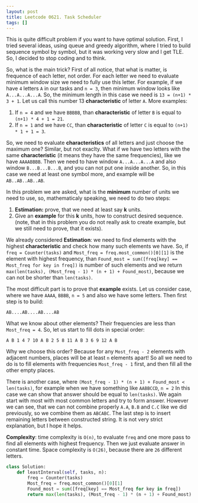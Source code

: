 ```yaml
---
layout: post
title: Leetcode 0621. Task Scheduler
tags: []
---
```


This is quite difficult problem if you want to have optimal solution. First, I tried several ideas, using queue and greedy algorithm, where I tried to build sequence symbol by symbol, but it was working very slow and I get TLE. So, I decided to stop coding and to think. 

So, what is the main trick? First of all notice, that what is matter, is frequence of each letter, not order.
 For each letter we need to evaluate minimum window size we need to fully use this letter. For example, if we have `4` letters `A` in our tasks and `n = 3`, then minimum window looks like `A...A...A...A`. So, the minimum length in this case we need is `13 = (n+1) * 3 + 1`. Let us call this number 13 **characteristic** of letter `A`. More examples:
1. If `n = 4` and we have `BBBBB`, than **characteristic** of letter `B` is equal to `(n+1) * 4 + 1 = 21`.
2. If `n = 1` and we have `CC`, than **characteristic** of letter `C` is equal to `(n+1) * 1 + 1 = 3`.

So, we need to evaluate **characteristics** of all letters and just choose the maximum one? Similar, but not exaclty. What if we have two letters with the same **characteristic** (it means they have the same frequencies), like we have `AAAABBBB`. Then we need to have window `A...A...A...A` and also window `B...B...B...B`, and you can not put one inside another. So, in this case we need at least one symbol more, and example will be `AB..AB..AB..AB`.

In this problem we are asked, what is the **minimum** number of units we need to use, so, mathematicaly speaking, we need to do two steps:

1. **Estimation:** prove, that we need at least say **k** units.
2. Give an **example** for this **k** units, how to construct desired sequence. (note, that in this problem you do not really ask to create example, but we still need to prove, that it exists).

We already considered **Estimation**: we need to find elements with the highest **characteristic** and check how many such elements we have. So, if `freq = Counter(tasks)` and `Most_freq = freq.most_common()[0][1]` is the element with highest frequency, than `Found_most = sum([freq[key] == Most_freq for key in freq])` is number of such elements and we return `max(len(tasks), (Most_freq - 1) * (n + 1) + Found_most)`, because we can not be shorter than `len(tasks)`.

The most difficult part is to prove that **example** exists. Let us consider case, where we have `AAAA`, `BBBB`, `n = 5` and also we have some letters. Then first step is to build:

`AB....AB....AB....AB`

What we know about other elements? Their frequencies are less than `Most_freq = 4`. So, let us start to fill dots in special order:

`A B 1 4 7 10 A B 2 5 8 11 A B 3 6 9 12 A B`

Why we choose this order? Because for any `Most_freq - 2` elements with adjacent numbers, places will be at least `n` elements apart! So all we need to do is to fill elements with frequencies `Most_freq - 1` first, and then fill all the other empty places.

There is another case, where `(Most_freq - 1) * (n + 1) + Found_most < len(tasks)`, for example when we have something like `AABBCCD`, `n = 2` In this case we can show that answer should be equal to `len(tasks)`. We again start with most with most common letters and try to form answer. However we can see, that we can not combine properly `A.A`, `B.B` and `C.C` like we did previously, so we combine them as `ABCABC`. The last step is to insert remaining letters between constructed string. It is not very strict explanation, but I hope it helps. 

**Complexity**: time complexity is `O(n)`, to evaluate `freq` and one more pass to find all elements with highest frequency. Then we just evaluate answer in constant time. Space complexity is `O(26)`, because there are `26` different letters.

```python
class Solution:
    def leastInterval(self, tasks, n):
        freq = Counter(tasks)
        Most_freq = freq.most_common()[0][1]
        Found_most = sum([freq[key] == Most_freq for key in freq])
        return max(len(tasks), (Most_freq - 1) * (n + 1) + Found_most)
```
